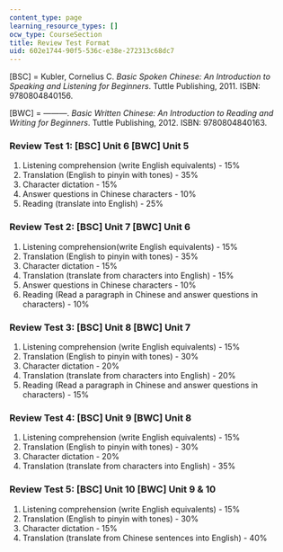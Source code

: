 ```yaml
---
content_type: page
learning_resource_types: []
ocw_type: CourseSection
title: Review Test Format
uid: 602e1744-90f5-536c-e38e-272313c68dc7
---
```


\[BSC\] = Kubler, Cornelius C. _Basic Spoken Chinese: An Introduction to Speaking and Listening for Beginners_. Tuttle Publishing, 2011. ISBN: 9780804840156.

\[BWC\] = ———. _Basic Written Chinese: An Introduction to Reading and Writing for Beginners_. Tuttle Publishing, 2012. ISBN: 9780804840163.

### Review Test 1: \[BSC\] Unit 6 \[BWC\] Unit 5

1.  Listening comprehension (write English equivalents) - 15%
2.  Translation (English to pinyin with tones) - 35%
3.  Character dictation - 15%
4.  Answer questions in Chinese characters - 10%
5.  Reading (translate into English) - 25%

### Review Test 2: \[BSC\] Unit 7 \[BWC\] Unit 6

1.  Listening comprehension(write English equivalents) - 15%
2.  Translation (English to pinyin with tones) - 35%
3.  Character dictation - 15%
4.  Translation (translate from characters into English) - 15%
5.  Answer questions in Chinese characters - 10%
6.  Reading (Read a paragraph in Chinese and answer questions in characters) - 10%

### Review Test 3: \[BSC\] Unit 8 \[BWC\] Unit 7

1.  Listening comprehension (write English equivalents) - 15%
2.  Translation (English to pinyin with tones) - 30%
3.  Character dictation - 20%
4.  Translation (translate from characters into English) - 20%
5.  Reading (Read a paragraph in Chinese and answer questions in characters) - 15%

### Review Test 4: \[BSC\] Unit 9 \[BWC\] Unit 8

1.  Listening comprehension (write English equivalents) - 15%
2.  Translation (English to pinyin with tones) - 30%
3.  Character dictation - 20%
4.  Translation (translate from characters into English) - 35%

### Review Test 5: \[BSC\] Unit 10 \[BWC\] Unit 9 & 10

1.  Listening comprehension (write English equivalents) - 15%
2.  Translation (English to pinyin with tones) - 30%
3.  Character dictation - 15%
4.  Translation (translate from Chinese sentences into English) - 40%